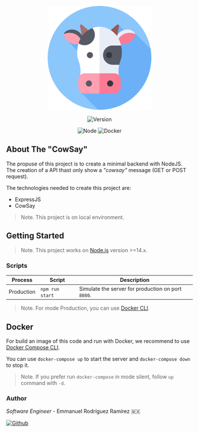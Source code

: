 <p align="center">
    <img src="cowsay.svg" alt="Logo" width="280">
</p>
<p align="center">
    <img src="https://img.shields.io/badge/dynamic/json?style=for-the-badge&color=yellow&label=CowSay&prefix=v&query=version&url=https%3A%2F%2Fraw.githubusercontent.com%2FThree-Points%2Fcowsay%2Fmaster%2Fpackage.json" alt="Version" />
</p>
<p align="center">
    <img src="https://img.shields.io/badge/Node-v14.x-green?style=for-the-badge&logo=Node.Js" alt="Node" />
    <img src="https://img.shields.io/badge/Docker-v20.x-blue?style=for-the-badge&logo=Docker" alt="Docker" />
</p>

## About The "CowSay"

The propuse of this project is to create a minimal backend with NodeJS. The creation of a API thast only show a _"cowsay"_ message (GET or POST request).

The technologies needed to create this project are:

- ExpressJS
- CowSay

> Note. This project is on local environment.

## Getting Started

> Note. This project works on <a href="https://nodejs.org/en/">Node.js</a> version >=14.x.

### Scripts

| Process    | Script          | Description                                        |
| ---------- | --------------- | -------------------------------------------------- |
| Production | `npm run start` | Simulate the server for production on port `8080`. |

> Note. For mode Production, you can use [Docker CLI](https://www.docker.com/).

## Docker

For build an image of this code and run with Docker, we recommend to use [Docker Compose CLI](https://docs.docker.com/compose/).

You can use `docker-compose up` to start the server and `docker-compose down` to stop it.

> Note. If you prefer run `docker-compose` in mode silent, follow `up` command with `-d`.

### Author

_Software Engineer_ - Emmanuel Rodríguez Ramírez 🇲🇽

<a href="https://github.com/roremdev">
    <img src="https://img.shields.io/badge/roremDev-gray?style=for-the-badge&logo=Github" alt="Github" />
</a>
